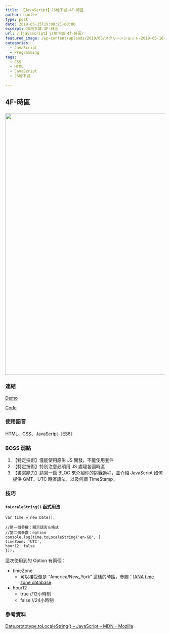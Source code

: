 ```yaml
---
title: 【JavaScript】JS地下城-4F-時區
author: hanlee
type: post
date: 2019-05-15T19:08:21+00:00
excerpt: JS地下城-4F-時區
url: /【javascript】js地下城-4f-時區/
featured_image: /wp-content/uploads/2019/05/スクリーンショット-2019-05-16-2.51.05.png
categories:
  - JavaScript
  - Programming
tags:
  - CSS
  - HTML
  - JavaScript
  - JS地下城

---
```

## 4F-時區<figure class="wp-block-image">

<img loading="lazy" width="1024" height="826" src="https://blog.hanlee.co/wp-content/uploads/2019/05/スクリーンショット-2019-05-16-2.51.05-1024x826.png" alt="" class="wp-image-256" srcset="https://blog.hanlee.co/wp-content/uploads/2019/05/スクリーンショット-2019-05-16-2.51.05-1024x826.png 1024w, https://blog.hanlee.co/wp-content/uploads/2019/05/スクリーンショット-2019-05-16-2.51.05-300x242.png 300w, https://blog.hanlee.co/wp-content/uploads/2019/05/スクリーンショット-2019-05-16-2.51.05-768x620.png 768w, https://blog.hanlee.co/wp-content/uploads/2019/05/スクリーンショット-2019-05-16-2.51.05.png 1073w" sizes="(max-width: 1024px) 100vw, 1024px" /> </figure> 

### 連結

<a rel="noreferrer noopener" aria-label="Demo (新しいタブで開く)" href="https://hannoeru.github.io/world-clock/" target="_blank">Demo</a>

<a rel="noreferrer noopener" aria-label="Code (新しいタブで開く)" href="https://github.com/hannoeru/world-clock" target="_blank">Code</a>

### 使用語言

HTML、CSS、JavaScript（ES6）

### BOSS 弱點

  1. 【特定技術】僅能使用原生 JS 開發，不能使用套件
  2. 【特定技術】特別注意必須用 JS 處理各國時區
  3. 【書寫能力】請寫一篇 BLOG 來介紹你的挑戰過程，並介紹 JavaScript 如何提供 GMT、UTC 時區語法，以及何謂 TimeStamp。

### 技巧

#### **`toLocaleString()`** 函式用法

<pre class="language-js"><code>var time = new Date();

//第一個參數：顯示語言＆格式
//第二個參數：option
console.log(time.toLocaleString('en-GB', {
timeZone: 'UTC',
hour12: false 
}));</code></pre>

這次使用到的 Option 有兩個：

  * timeZone
      * 可以接受像是 &#8220;America/New_York&#8221; 這樣的時區，參閱：[IANA time zone database][1]
  * hour12
      * true //12小時制
      * false //24小時制

### 參考資料

[Date.prototype.toLocaleString() &#8211; JavaScript &#8211; MDN &#8211; Mozilla][2]

 [1]: https://www.iana.org/time-zones
 [2]: https://developer.mozilla.org/ja/docs/Web/JavaScript/Reference/Global_Objects/Date/toLocaleString